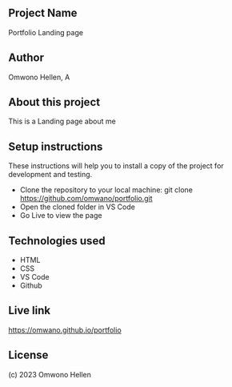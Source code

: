 ## Project Name
Portfolio Landing page

## Author
Omwono Hellen, A

## About this project
This is a Landing page about me

## Setup instructions
These instructions will help you to install a copy of the project for development and testing.

- Clone the repository to your local machine: git clone https://github.com/omwano/portfolio.git
- Open the cloned folder in VS Code
- Go Live to view the page

## Technologies used
- HTML
- CSS
- VS Code
- Github

## Live link
https://omwano.github.io/portfolio

## License
(c) 2023 Omwono Hellen